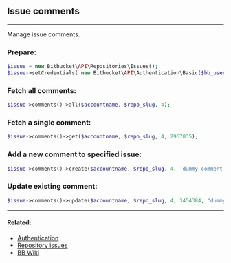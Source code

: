 ## Issue comments

----
Manage issue comments.

### Prepare:
```php
$issue = new Bitbucket\API\Repositories\Issues();
$issue->setCredentials( new Bitbucket\API\Authentication\Basic($bb_user, $bb_pass) );
```

### Fetch all comments:
```php
$issue->comments()->all($accountname, $repo_slug, 4);
```

### Fetch a single comment:
```php
$issue->comments()->get($accountname, $repo_slug, 4, 2967835);
```

### Add a new comment to specified issue:
```php
$issue->comments()->create($accountname, $repo_slug, 4, 'dummy comment.');
```

### Update existing comment:
```php
$issue->comments()->update($accountname, $repo_slug, 4, 3454384, "dummy comment [edited]");
```
----

#### Related:
  * [Authentication](../../authentication.md)
  * [Repository issues](../issues.md)
  * [BB Wiki](https://confluence.atlassian.com/display/BITBUCKET/issues+Resource#issuesResource-Overview)
